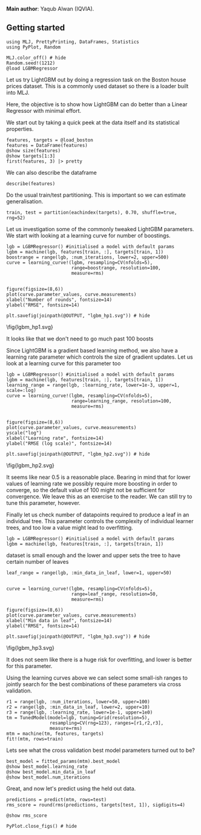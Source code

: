 <!--This file was generated, do not modify it.-->
**Main author**: Yaqub Alwan (IQVIA).

## Getting started

```julia:ex1
using MLJ, PrettyPrinting, DataFrames, Statistics
using PyPlot, Random

MLJ.color_off() # hide
Random.seed!(1212)
@load LGBMRegressor
```

Let us try LightGBM out by doing a regression task on the Boston house prices dataset.
This is a commonly used dataset so there is a loader built into MLJ.

Here, the objective is to show how LightGBM can do better than a Linear Regressor
with minimal effort.

We start out by taking a quick peek at the data itself and its statistical properties.

```julia:ex2
features, targets = @load_boston
features = DataFrame(features)
@show size(features)
@show targets[1:3]
first(features, 3) |> pretty
```

We can also describe the dataframe

```julia:ex3
describe(features)
```

Do the usual train/test partitioning. This is important so we can estimate generalisation.

```julia:ex4
train, test = partition(eachindex(targets), 0.70, shuffle=true, rng=52)
```

Let us investigation some of the commonly tweaked LightGBM parameters. We start with looking at a learning curve for number of boostings.

```julia:ex5
lgb = LGBMRegressor() #initialised a model with default params
lgbm = machine(lgb, features[train, :], targets[train, 1])
boostrange = range(lgb, :num_iterations, lower=2, upper=500)
curve = learning_curve!(lgbm, resampling=CV(nfolds=5),
                        range=boostrange, resolution=100,
                        measure=rms)


figure(figsize=(8,6))
plot(curve.parameter_values, curve.measurements)
xlabel("Number of rounds", fontsize=14)
ylabel("RMSE", fontsize=14)

plt.savefig(joinpath(@OUTPUT, "lgbm_hp1.svg")) # hide
```

\fig{lgbm_hp1.svg}

It looks like that we don't need to go much past 100 boosts

Since LightGBM is a gradient based learning method, we also have a learning rate parameter which controls the size of gradient updates.
Let us look at a learning curve for this parameter too

```julia:ex6
lgb = LGBMRegressor() #initialised a model with default params
lgbm = machine(lgb, features[train, :], targets[train, 1])
learning_range = range(lgb, :learning_rate, lower=1e-3, upper=1, scale=:log)
curve = learning_curve!(lgbm, resampling=CV(nfolds=5),
                        range=learning_range, resolution=100,
                        measure=rms)


figure(figsize=(8,6))
plot(curve.parameter_values, curve.measurements)
yscale("log")
xlabel("Learning rate", fontsize=14)
ylabel("RMSE (log scale)", fontsize=14)

plt.savefig(joinpath(@OUTPUT, "lgbm_hp2.svg")) # hide
```

\fig{lgbm_hp2.svg}

It seems like near 0.5 is a reasonable place. Bearing in mind that for lower
values of learning rate we possibly require more boosting in order to converge, so the default
value of 100 might not be sufficient for convergence. We leave this as an exercise to the reader.
We can still try to tune this parameter, however.

Finally let us check number of datapoints required to produce a leaf in an individual tree. This parameter
controls the complexity of individual learner trees, and too low a value might lead to overfitting.

```julia:ex7
lgb = LGBMRegressor() #initialised a model with default params
lgbm = machine(lgb, features[train, :], targets[train, 1])
```

dataset is small enough and the lower and upper sets the tree to have certain number of leaves

```julia:ex8
leaf_range = range(lgb, :min_data_in_leaf, lower=1, upper=50)


curve = learning_curve!(lgbm, resampling=CV(nfolds=5),
                        range=leaf_range, resolution=50,
                        measure=rms)

figure(figsize=(8,6))
plot(curve.parameter_values, curve.measurements)
xlabel("Min data in leaf", fontsize=14)
ylabel("RMSE", fontsize=14)

plt.savefig(joinpath(@OUTPUT, "lgbm_hp3.svg")) # hide
```

\fig{lgbm_hp3.svg}

It does not seem like there is a huge risk for overfitting, and lower is better for this parameter.

Using the learning curves above we can select some small-ish ranges to jointly search for the best
combinations of these parameters via cross validation.

```julia:ex9
r1 = range(lgb, :num_iterations, lower=50, upper=100)
r2 = range(lgb, :min_data_in_leaf, lower=2, upper=10)
r3 = range(lgb, :learning_rate, lower=1e-1, upper=1e0)
tm = TunedModel(model=lgb, tuning=Grid(resolution=5),
                resampling=CV(rng=123), ranges=[r1,r2,r3],
                measure=rms)
mtm = machine(tm, features, targets)
fit!(mtm, rows=train)
```

Lets see what the cross validation best model parameters turned out to be?

```julia:ex10
best_model = fitted_params(mtm).best_model
@show best_model.learning_rate
@show best_model.min_data_in_leaf
@show best_model.num_iterations
```

Great, and now let's predict using the held out data.

```julia:ex11
predictions = predict(mtm, rows=test)
rms_score = round(rms(predictions, targets[test, 1]), sigdigits=4)

@show rms_score

PyPlot.close_figs() # hide
```

